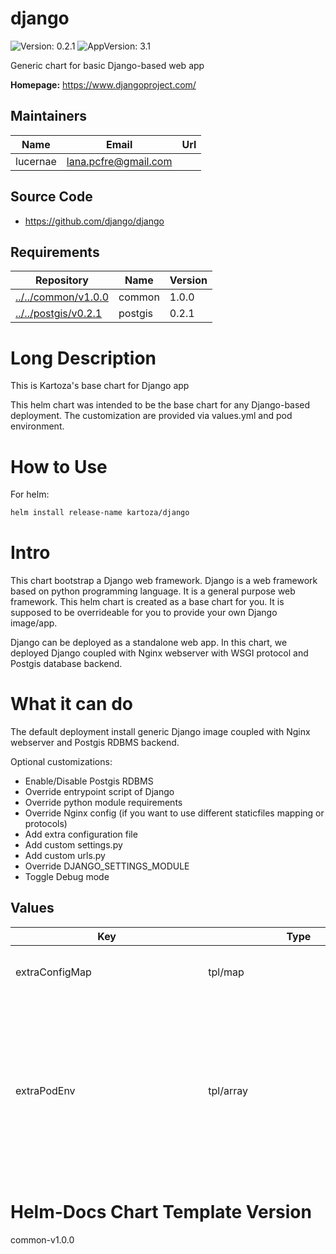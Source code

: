 

# django

![Version: 0.2.1](https://img.shields.io/badge/Version-0.2.1-informational?style=flat-square) ![AppVersion: 3.1](https://img.shields.io/badge/AppVersion-3.1-informational?style=flat-square)

Generic chart for basic Django-based web app

**Homepage:** <https://www.djangoproject.com/>

## Maintainers

| Name | Email | Url |
| ---- | ------ | --- |
| lucernae | lana.pcfre@gmail.com |  |

## Source Code

* <https://github.com/django/django>

## Requirements

| Repository | Name | Version |
|------------|------|---------|
| [../../common/v1.0.0](../../common/v1.0.0) | common | 1.0.0 |
| [../../postgis/v0.2.1](../../postgis/v0.2.1) | postgis | 0.2.1 |

# Long Description

This is Kartoza's base chart for Django app

This helm chart was intended to be the base chart for any Django-based deployment.
The customization are provided via values.yml and pod environment.

# How to Use

For helm:

```bash
helm install release-name kartoza/django
```

# Intro

This chart bootstrap a Django web framework.
Django is a web framework based on python programming language.
It is a general purpose web framework. This helm chart is created as a base chart
for you. It is supposed to be overrideable for you to provide your own Django image/app.

Django can be deployed as a standalone web app. In this chart, we deployed Django coupled with
Nginx webserver with WSGI protocol and Postgis database backend.

# What it can do

The default deployment install generic Django image coupled with Nginx webserver and Postgis RDBMS backend.

Optional customizations:

- Enable/Disable Postgis RDBMS
- Override entrypoint script of Django
- Override python module requirements
- Override Nginx config (if you want to use different staticfiles mapping or protocols)
- Add extra configuration file
- Add custom settings.py
- Add custom urls.py
- Override DJANGO_SETTINGS_MODULE
- Toggle Debug mode

## Values
<table height="400px">
	<thead>
		<th>Key</th>
		<th>Type</th>
		<th>Default</th>
		<th>Description</th>
	</thead>
	<tbody>
		<tr>
			<td><a id="extraConfigMap">extraConfigMap</a></td>
			<td>tpl/map</td>
			<td><pre lang="gotpl">
extraConfigMap: |
 
</pre></td>
			<td>Define this for extra config map to be included in django-shared-config</td>
		</tr>
		<tr>
			<td><a id="extraPodEnv">extraPodEnv</a></td>
			<td>tpl/array</td>
			<td><pre lang="gotpl">
extraPodEnv: |
  - name: DJANGO_SETTINGS_MODULE
    value: "django.settings"
  - name: DEBUG
    value: {{ .Values.global.debug | quote }}
  - name: ROOT_URLCONF
    value: {{ .Values.global.rootURLConf | quote }}
  - name: MAIN_APP_NAME
    value: {{ .Values.global.mainAppName | quote }}
 
</pre></td>
			<td>Define this for extra Django environment variables</td>
		</tr>
		<tr>
			<td><a id="extraPodSpec">extraPodSpec</a></td>
			<td>tpl/object</td>
			<td><pre lang="gotpl">
extraPodSpec: |
 
</pre></td>
			<td>This will be evaluated as pod spec</td>
		</tr>
		<tr>
			<td><a id="extraSecret">extraSecret</a></td>
			<td>tpl/map</td>
			<td><pre lang="gotpl">
extraSecret: |
 
</pre></td>
			<td>Define this for extra secrets to be included in django-shared-secret secret</td>
		</tr>
		<tr>
			<td><a id="extraVolume">extraVolume</a></td>
			<td>tpl/list</td>
			<td><pre lang="gotpl">
extraVolume: |
 
</pre></td>
			<td>Define this for extra volume (in pair with extraVolumeMounts)</td>
		</tr>
		<tr>
			<td><a id="extraVolumeMounts">extraVolumeMounts</a></td>
			<td>tpl/list</td>
			<td><pre lang="gotpl">
extraVolumeMounts: |
 
</pre></td>
			<td>Define this for extra volume mounts in the pod</td>
		</tr>
		<tr>
			<td><a id="global--adminEmail">global.adminEmail</a></td>
			<td>string/email</td>
			<td><pre lang="string/email">
admin@localhost
</pre></td>
			<td>Default admin email sender</td>
		</tr>
		<tr>
			<td><a id="global--adminPassword">global.adminPassword</a></td>
			<td>object/common.secret</td>
			<td><pre lang="yaml">
# -- (string) Specify this password value. If not, it will be autogenerated everytime chart upgraded
value:
valueFrom:
    secretKeyRef:
        name:
        key: admin-password

</pre></td>
			<td>Secret structure for Admin Password</td>
		</tr>
		<tr>
			<td><a id="global--adminPassword--value">global.adminPassword.value</a></td>
			<td>string</td>
			<td><pre lang="json">
null
</pre></td>
			<td>Specify this password value. If not, it will be autogenerated everytime chart upgraded</td>
		</tr>
		<tr>
			<td><a id="global--adminUser">global.adminUser</a></td>
			<td>string</td>
			<td><pre lang="json">
"admin"
</pre></td>
			<td>Default super user admin username</td>
		</tr>
		<tr>
			<td><a id="global--databaseHost">global.databaseHost</a></td>
			<td>string</td>
			<td><pre lang="json">
null
</pre></td>
			<td>Django database host location. By default this chart can generate standard postgres chart. So you can leave it as default. If you use external backend,  you must provide the value</td>
		</tr>
		<tr>
			<td><a id="global--databaseName">global.databaseName</a></td>
			<td>string</td>
			<td><pre lang="json">
"django"
</pre></td>
			<td>Django database name</td>
		</tr>
		<tr>
			<td><a id="global--databasePassword">global.databasePassword</a></td>
			<td>object/common.secret</td>
			<td><pre lang="yaml">
# -- (string) Specify this password value. If not, it will be autogenerated everytime chart upgraded. If you use external backend, you must provide the value
value:
valueFrom:
    secretKeyRef:
        name:
        key: database-password

</pre></td>
			<td>Secret structure for Database Password</td>
		</tr>
		<tr>
			<td><a id="global--databasePassword--value">global.databasePassword.value</a></td>
			<td>string</td>
			<td><pre lang="json">
null
</pre></td>
			<td>Specify this password value. If not, it will be autogenerated everytime chart upgraded. If you use external backend, you must provide the value</td>
		</tr>
		<tr>
			<td><a id="global--databasePort">global.databasePort</a></td>
			<td>int</td>
			<td><pre lang="json">
5432
</pre></td>
			<td>Django database port. By default this chart can generate standard postgres chart. So you can leave it as default. If you use external backend,  you must provide the value</td>
		</tr>
		<tr>
			<td><a id="global--databaseURL">global.databaseURL</a></td>
			<td>string</td>
			<td><pre lang="json">
{
  "value": null,
  "valueFrom": {
    "secretKeyRef": {
      "key": "database-url",
      "name": null
    }
  }
}
</pre></td>
			<td>Use this if you want to specify the full Database URL connection</td>
		</tr>
		<tr>
			<td><a id="global--databaseUsername">global.databaseUsername</a></td>
			<td>string</td>
			<td><pre lang="json">
"django_db_user"
</pre></td>
			<td>Database username backend to connect to. If you use external backend, provide the value</td>
		</tr>
		<tr>
			<td><a id="global--debug">global.debug</a></td>
			<td>string/bool</td>
			<td><pre lang="json">
"False"
</pre></td>
			<td>Python boolean literal, this will correspond to `DEBUG` environment variable inside the Django container. Useful as a debug switch.</td>
		</tr>
		<tr>
			<td><a id="global--djangoArgs">global.djangoArgs</a></td>
			<td>tpl/list</td>
			<td><pre lang="gotpl">
global.djangoArgs: |
  ["uwsgi","--chdir=${REPO_ROOT}","--module=${MAIN_APP_NAME}.wsgi","--socket=:8000","--http=0.0.0.0:8080","--processes=5","--buffer-size=8192"]
 
</pre></td>
			<td>The django command args to be passed to entrypoint command</td>
		</tr>
		<tr>
			<td><a id="global--djangoCommand">global.djangoCommand</a></td>
			<td>tpl/list</td>
			<td><pre lang="gotpl">
global.djangoCommand: |
  ["/opt/django/scripts/docker-entrypoint.sh"]
 
</pre></td>
			<td>The django entrypoint command to execute</td>
		</tr>
		<tr>
			<td><a id="global--djangoSecretKey">global.djangoSecretKey</a></td>
			<td>object/common.secret</td>
			<td><pre lang="yaml">
# -- (string) Specify this Django Secret string value. If not, it will be autogenerated everytime chart upgraded
value:
valueFrom:
    secretKeyRef:
        name:
        key: django-secret

</pre></td>
			<td>Secret structure for Django Secret Key</td>
		</tr>
		<tr>
			<td><a id="global--djangoSecretKey--value">global.djangoSecretKey.value</a></td>
			<td>string</td>
			<td><pre lang="json">
null
</pre></td>
			<td>Specify this Django Secret string value. If not, it will be autogenerated everytime chart upgraded</td>
		</tr>
		<tr>
			<td><a id="global--djangoSettingsModule">global.djangoSettingsModule</a></td>
			<td>string</td>
			<td><pre lang="json">
"django.settings"
</pre></td>
			<td>Django settings module to be used</td>
		</tr>
		<tr>
			<td><a id="global--existingConfig">global.existingConfig</a></td>
			<td>tpl/string</td>
			<td><pre lang="gotpl">
global.existingConfig: |
 
</pre></td>
			<td>Name of existing config</td>
		</tr>
		<tr>
			<td><a id="global--existingSecret">global.existingSecret</a></td>
			<td>tpl/string</td>
			<td><pre lang="gotpl">
global.existingSecret: |
 
</pre></td>
			<td>Name of existing secret</td>
		</tr>
		<tr>
			<td><a id="global--mainAppName">global.mainAppName</a></td>
			<td>string</td>
			<td><pre lang="json">
"django"
</pre></td>
			<td>The main app name to execute. Affects which settings, wsgi, and rootURL to use.</td>
		</tr>
		<tr>
			<td><a id="global--mediaRoot">global.mediaRoot</a></td>
			<td>path</td>
			<td><pre lang="json">
"/opt/django/media"
</pre></td>
			<td>Location to the media directory</td>
		</tr>
		<tr>
			<td><a id="global--nameOverride">global.nameOverride</a></td>
			<td>string</td>
			<td><pre lang="json">
"django"
</pre></td>
			<td></td>
		</tr>
		<tr>
			<td><a id="global--rootURLConf">global.rootURLConf</a></td>
			<td>string</td>
			<td><pre lang="json">
"django.urls"
</pre></td>
			<td>Django root URL conf to be used</td>
		</tr>
		<tr>
			<td><a id="global--sharedConfigName">global.sharedConfigName</a></td>
			<td>string</td>
			<td><pre lang="json">
"django-shared-config"
</pre></td>
			<td>Name of shared config store that will be generated</td>
		</tr>
		<tr>
			<td><a id="global--sharedSecretName">global.sharedSecretName</a></td>
			<td>string</td>
			<td><pre lang="json">
"django-shared-secret"
</pre></td>
			<td>Name of shared secret store that will be generated</td>
		</tr>
		<tr>
			<td><a id="global--siteName">global.siteName</a></td>
			<td>string</td>
			<td><pre lang="json">
"django"
</pre></td>
			<td></td>
		</tr>
		<tr>
			<td><a id="global--staticRoot">global.staticRoot</a></td>
			<td>path</td>
			<td><pre lang="json">
"/opt/django/static"
</pre></td>
			<td>Location to the static directory</td>
		</tr>
		<tr>
			<td><a id="global--storageClassName">global.storageClassName</a></td>
			<td>string</td>
			<td><pre lang="json">
null
</pre></td>
			<td>Storage class name used to provision PV</td>
		</tr>
		<tr>
			<td><a id="image">image</a></td>
			<td>object/container-image</td>
			<td><pre lang="yaml">
# -- Image registry
registry: docker.io
# -- Image repository
repository: lucernae/django-sample
# -- Image tag
tag: "3.1"
# -- (k8s/containers/image/imagePullPolicy) Image pullPolicy
pullPolicy: IfNotPresent

</pre></td>
			<td>Image map</td>
		</tr>
		<tr>
			<td><a id="image--pullPolicy">image.pullPolicy</a></td>
			<td>k8s/containers/image/imagePullPolicy</td>
			<td><pre lang="json">
"IfNotPresent"
</pre></td>
			<td>Image pullPolicy</td>
		</tr>
		<tr>
			<td><a id="image--registry">image.registry</a></td>
			<td>string</td>
			<td><pre lang="json">
"docker.io"
</pre></td>
			<td>Image registry</td>
		</tr>
		<tr>
			<td><a id="image--repository">image.repository</a></td>
			<td>string</td>
			<td><pre lang="json">
"lucernae/django-sample"
</pre></td>
			<td>Image repository</td>
		</tr>
		<tr>
			<td><a id="image--tag">image.tag</a></td>
			<td>string</td>
			<td><pre lang="json">
"3.1"
</pre></td>
			<td>Image tag</td>
		</tr>
		<tr>
			<td><a id="ingress--annotations">ingress.annotations</a></td>
			<td>dict</td>
			<td><pre lang="json">
{}
</pre></td>
			<td>Custom Ingress annotations</td>
		</tr>
		<tr>
			<td><a id="ingress--enabled">ingress.enabled</a></td>
			<td>bool</td>
			<td><pre lang="json">
false
</pre></td>
			<td>Set to true to generate Ingress resource</td>
		</tr>
		<tr>
			<td><a id="ingress--host">ingress.host</a></td>
			<td>tpl/string</td>
			<td><pre lang="gotpl">
ingress.host: |
 
</pre></td>
			<td>Set custom host name. (DNS name convention)</td>
		</tr>
		<tr>
			<td><a id="ingress--labels">ingress.labels</a></td>
			<td>dict</td>
			<td><pre lang="json">
{}
</pre></td>
			<td>Custom Ingress labels</td>
		</tr>
		<tr>
			<td><a id="ingress--tls--enabled">ingress.tls.enabled</a></td>
			<td>bool</td>
			<td><pre lang="json">
false
</pre></td>
			<td>Set to true to enable HTTPS</td>
		</tr>
		<tr>
			<td><a id="ingress--tls--secretName">ingress.tls.secretName</a></td>
			<td>string</td>
			<td><pre lang="json">
"django-tls"
</pre></td>
			<td>You must provide a secret name where the TLS cert is stored</td>
		</tr>
		<tr>
			<td><a id="persistence--mediaDir--accessModes[0]">persistence.mediaDir.accessModes[0]</a></td>
			<td>string</td>
			<td><pre lang="json">
"ReadWriteOnce"
</pre></td>
			<td></td>
		</tr>
		<tr>
			<td><a id="persistence--mediaDir--annotations">persistence.mediaDir.annotations</a></td>
			<td>object</td>
			<td><pre lang="json">
{}
</pre></td>
			<td></td>
		</tr>
		<tr>
			<td><a id="persistence--mediaDir--enabled">persistence.mediaDir.enabled</a></td>
			<td>bool</td>
			<td><pre lang="json">
true
</pre></td>
			<td>Allow persistence</td>
		</tr>
		<tr>
			<td><a id="persistence--mediaDir--existingClaim">persistence.mediaDir.existingClaim</a></td>
			<td>string</td>
			<td><pre lang="json">
false
</pre></td>
			<td>Set to an existing claim if you have it</td>
		</tr>
		<tr>
			<td><a id="persistence--mediaDir--mountPath">persistence.mediaDir.mountPath</a></td>
			<td>path</td>
			<td><pre lang="json">
"/opt/django/media"
</pre></td>
			<td>This has to be the same with [global.mediaRoot](#global--mediaroot)</td>
		</tr>
		<tr>
			<td><a id="persistence--mediaDir--size">persistence.mediaDir.size</a></td>
			<td>string</td>
			<td><pre lang="json">
"8Gi"
</pre></td>
			<td></td>
		</tr>
		<tr>
			<td><a id="persistence--mediaDir--subPath">persistence.mediaDir.subPath</a></td>
			<td>string</td>
			<td><pre lang="json">
"media"
</pre></td>
			<td></td>
		</tr>
		<tr>
			<td><a id="persistence--staticDir--accessModes[0]">persistence.staticDir.accessModes[0]</a></td>
			<td>string</td>
			<td><pre lang="json">
"ReadWriteOnce"
</pre></td>
			<td></td>
		</tr>
		<tr>
			<td><a id="persistence--staticDir--annotations">persistence.staticDir.annotations</a></td>
			<td>object</td>
			<td><pre lang="json">
{}
</pre></td>
			<td></td>
		</tr>
		<tr>
			<td><a id="persistence--staticDir--enabled">persistence.staticDir.enabled</a></td>
			<td>bool</td>
			<td><pre lang="json">
false
</pre></td>
			<td>Allow persistence</td>
		</tr>
		<tr>
			<td><a id="persistence--staticDir--existingClaim">persistence.staticDir.existingClaim</a></td>
			<td>string</td>
			<td><pre lang="json">
false
</pre></td>
			<td>Set to an existing claim if you have it</td>
		</tr>
		<tr>
			<td><a id="persistence--staticDir--mountPath">persistence.staticDir.mountPath</a></td>
			<td>path</td>
			<td><pre lang="json">
"/opt/django/static"
</pre></td>
			<td>This has to be the same with [global.staticRoot](#global--staticroot)</td>
		</tr>
		<tr>
			<td><a id="persistence--staticDir--size">persistence.staticDir.size</a></td>
			<td>string</td>
			<td><pre lang="json">
"8Gi"
</pre></td>
			<td></td>
		</tr>
		<tr>
			<td><a id="persistence--staticDir--subPath">persistence.staticDir.subPath</a></td>
			<td>string</td>
			<td><pre lang="json">
"static"
</pre></td>
			<td></td>
		</tr>
		<tr>
			<td><a id="postgis--enabled">postgis.enabled</a></td>
			<td>bool</td>
			<td><pre lang="json">
true
</pre></td>
			<td>Enable postgis as database backend by default. Set to false if using different external backend.</td>
		</tr>
		<tr>
			<td><a id="postgis--existingSecret">postgis.existingSecret</a></td>
			<td>tpl/string</td>
			<td><pre lang="gotpl">
postgis.existingSecret: |
 
</pre></td>
			<td>Existing secret to be used</td>
		</tr>
		<tr>
			<td><a id="postgis--extraConfigMap">postgis.extraConfigMap</a></td>
			<td>tpl/object</td>
			<td><pre lang="gotpl">
postgis.extraConfigMap: |
  django-db.sh: |
    #!/usr/bin/env bash
    DATABASE="{{ .Values.global.databaseName }}"
    # password comes from environment variables, so it can be retrieved from secret
    DATABASE_USER="{{ .Values.global.databaseUsername }}"
    # create database
    su postgres -c "createdb ${DATABASE}"
    # create role
    cat << EOF | su postgres -c "psql"
    CREATE ROLE ${DATABASE_USER};
    EOF
    # modify permissions
    cat << EOF | su postgres -c "psql -d ${DATABASE}"
    -- Create role
    ALTER ROLE ${DATABASE_USER} LOGIN PASSWORD '${DATABASE_PASSWORD}';
    ALTER DATABASE ${DATABASE} OWNER TO ${DATABASE_USER};
    EOF
 
</pre></td>
			<td>Extra config map for postgis to be included Can be used to pregenerate Django database for first setup</td>
		</tr>
		<tr>
			<td><a id="postgis--extraPodEnv">postgis.extraPodEnv</a></td>
			<td>tpl/array</td>
			<td><pre lang="gotpl">
postgis.extraPodEnv: |
  - name: DATABASE_PASSWORD
    valueFrom:
      secretKeyRef:
        name: {{ include "common.sharedSecretName" . | quote }}
        key: {{ .Values.global.databasePassword.valueFrom.secretKeyRef.key }}
 
</pre></td>
			<td>Extra pod env for postgis We expose Django database password in case we need to pregenerate it</td>
		</tr>
		<tr>
			<td><a id="postgis--extraVolume">postgis.extraVolume</a></td>
			<td>tpl/array</td>
			<td><pre lang="gotpl">
postgis.extraVolume: |
  - name: config-volume
    configMap:
      name: {{ template "postgis.fullname" . }}
      defaultMode: 0755
 
</pre></td>
			<td>Extra volume declaration for postgis We use extra volume to mount postgis configmap to pregenerate database</td>
		</tr>
		<tr>
			<td><a id="postgis--extraVolumeMounts">postgis.extraVolumeMounts</a></td>
			<td>tpl/array</td>
			<td><pre lang="gotpl">
postgis.extraVolumeMounts: |
  - mountPath: /docker-entrypoint-initdb.d/django-db.sh
    subPath: django-db.sh
    name: config-volume
 
</pre></td>
			<td>Extra volume mounts for postgis We use extra volume mounts postgis configmap to pregenerate database</td>
		</tr>
		<tr>
			<td><a id="postgis--postgresqlUsername">postgis.postgresqlUsername</a></td>
			<td>string</td>
			<td><pre lang="json">
"superuser"
</pre></td>
			<td></td>
		</tr>
		<tr>
			<td><a id="probe">probe</a></td>
			<td>tpl/object</td>
			<td><pre lang="gotpl">
probe: |
 
</pre></td>
			<td>Probe can be overridden</td>
		</tr>
		<tr>
			<td><a id="service--annotations">service.annotations</a></td>
			<td>dict</td>
			<td><pre lang="json">
{}
</pre></td>
			<td>Extra service annotations</td>
		</tr>
		<tr>
			<td><a id="service--clusterIP">service.clusterIP</a></td>
			<td>string</td>
			<td><pre lang="json">
""
</pre></td>
			<td>Specify `None` for headless service. Otherwise, leave them be.</td>
		</tr>
		<tr>
			<td><a id="service--externalIPs">service.externalIPs</a></td>
			<td>tpl/array</td>
			<td><pre lang="gotpl">
service.externalIPs: |
 
</pre></td>
			<td>Specify for LoadBalancer service type</td>
		</tr>
		<tr>
			<td><a id="service--nodePort">service.nodePort</a></td>
			<td>int</td>
			<td><pre lang="json">
null
</pre></td>
			<td>Specify node port, for NodePort service type</td>
		</tr>
		<tr>
			<td><a id="service--port">service.port</a></td>
			<td>int</td>
			<td><pre lang="json">
80
</pre></td>
			<td>Specify service port</td>
		</tr>
		<tr>
			<td><a id="service--type">service.type</a></td>
			<td>string</td>
			<td><pre lang="json">
"ClusterIP"
</pre></td>
			<td>Define k8s service for Django.</td>
		</tr>
		<tr>
			<td><a id="test--django--containers">test.django.containers</a></td>
			<td>tpl/array</td>
			<td><pre lang="(tpl)">

</pre></td>
			<td>List of containers override for testing</td>
		</tr>
	</tbody>
</table>

# Helm-Docs Chart Template Version
common-v1.0.0
